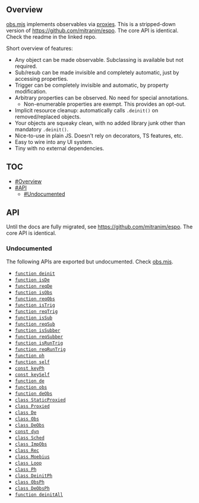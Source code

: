 ## Overview

[obs.mjs](../obs.mjs) implements observables via [proxies](https://developer.mozilla.org/en-US/docs/Web/JavaScript/Reference/Global_Objects/Proxy). This is a stripped-down version of https://github.com/mitranim/espo. The core API is identical. Check the readme in the linked repo.

Short overview of features:

  * Any object can be made observable. Subclassing is available but not required.
  * Sub/resub can be made invisible and completely automatic, just by accessing properties.
  * Trigger can be completely invisible and automatic, by property modification.
  * Arbitrary properties can be observed. No need for special annotations.
    * Non-enumerable properties are exempt. This provides an opt-out.
  * Implicit resource cleanup: automatically calls `.deinit()` on removed/replaced objects.
  * Your objects are squeaky clean, with no added library junk other than mandatory `.deinit()`.
  * Nice-to-use in plain JS. Doesn't rely on decorators, TS features, etc.
  * Easy to wire into any UI system.
  * Tiny with no external dependencies.

## TOC

* [#Overview](#overview)
* [#API](#api)
  * [#Undocumented](#undocumented)

## API

Until the docs are fully migrated, see https://github.com/mitranim/espo. The core API is identical.

### Undocumented

The following APIs are exported but undocumented. Check [obs.mjs](../obs.mjs).

  * [`function deinit`](../obs.mjs#L4)
  * [`function isDe`](../obs.mjs#L7)
  * [`function reqDe`](../obs.mjs#L8)
  * [`function isObs`](../obs.mjs#L10)
  * [`function reqObs`](../obs.mjs#L11)
  * [`function isTrig`](../obs.mjs#L13)
  * [`function reqTrig`](../obs.mjs#L14)
  * [`function isSub`](../obs.mjs#L16)
  * [`function reqSub`](../obs.mjs#L17)
  * [`function isSubber`](../obs.mjs#L19)
  * [`function reqSubber`](../obs.mjs#L20)
  * [`function isRunTrig`](../obs.mjs#L22)
  * [`function reqRunTrig`](../obs.mjs#L23)
  * [`function ph`](../obs.mjs#L25)
  * [`function self`](../obs.mjs#L26)
  * [`const keyPh`](../obs.mjs#L28)
  * [`const keySelf`](../obs.mjs#L29)
  * [`function de`](../obs.mjs#L31)
  * [`function obs`](../obs.mjs#L32)
  * [`function deObs`](../obs.mjs#L33)
  * [`class StaticProxied`](../obs.mjs#L35)
  * [`class Proxied`](../obs.mjs#L42)
  * [`class De`](../obs.mjs#L49)
  * [`class Obs`](../obs.mjs#L50)
  * [`class DeObs`](../obs.mjs#L51)
  * [`const dyn`](../obs.mjs#L53)
  * [`class Sched`](../obs.mjs#L74)
  * [`class ImpObs`](../obs.mjs#L119)
  * [`class Rec`](../obs.mjs#L148)
  * [`class Moebius`](../obs.mjs#L216)
  * [`class Loop`](../obs.mjs#L222)
  * [`class Ph`](../obs.mjs#L229)
  * [`class DeinitPh`](../obs.mjs#L296)
  * [`class ObsPh`](../obs.mjs#L306)
  * [`class DeObsPh`](../obs.mjs#L339)
  * [`function deinitAll`](../obs.mjs#L350)
